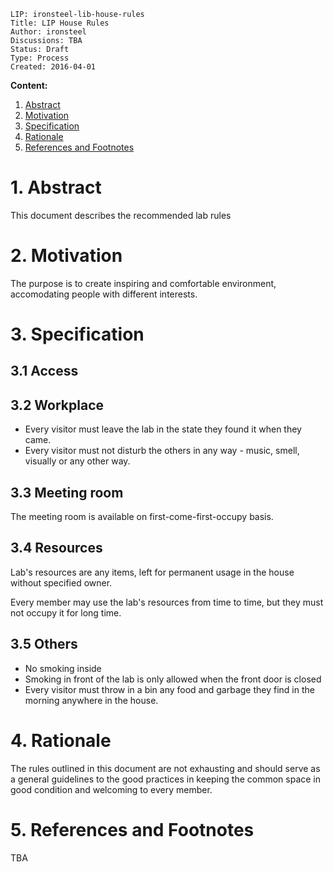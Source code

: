 ```
LIP: ironsteel-lib-house-rules
Title: LIP House Rules 
Author: ironsteel
Discussions: TBA 
Status: Draft
Type: Process
Created: 2016-04-01
```


**Content:**

1. [Abstract](#1-abstract)
2. [Motivation](#2-motivation)
3. [Specification](#3-specification)
4. [Rationale](#4-rationale)
5. [References and Footnotes](#5-references-and-footnotes)


# 1. Abstract

This document describes the recommended lab rules

# 2. Motivation

The purpose is to create inspiring and comfortable environment, accomodating people with different interests.

# 3. Specification

## 3.1 Access
## 3.2 Workplace

* Every visitor must leave the lab in the state they found it when they came.
* Every visitor must not disturb the others in any way - music, smell, visually or any other way.

## 3.3 Meeting room

The meeting room is available on first-come-first-occupy basis.

## 3.4 Resources

Lab's resources are any items, left for permanent usage in the house without specified owner.

Every member may use the lab's resources from time to time, but they must not occupy it for long time.

## 3.5 Others

* No smoking inside
* Smoking in front of the lab is only allowed when the front door is closed
* Every visitor must throw in a bin any food and garbage they find in the morning anywhere in the house.

# 4. Rationale

The rules outlined in this document are not exhausting and should serve as a general guidelines to the good practices in keeping the common space in good condition and welcoming to every member.


# 5. References and Footnotes

TBA
